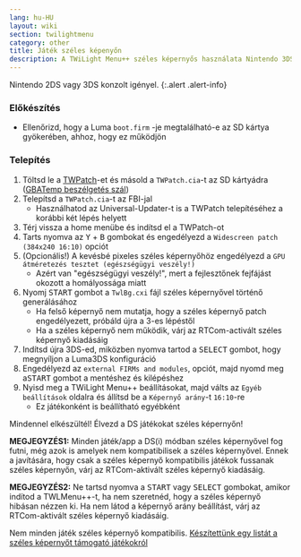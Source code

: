 ```yaml
---
lang: hu-HU
layout: wiki
section: twilightmenu
category: other
title: Játék széles képenyőn
description: A TWiLight Menu++ széles képernyős használata Nintendo 3DS-en
---
```


Nintendo 2DS vagy 3DS konzolt igényel.
{:.alert .alert-info}

### Előkészítés
- Ellenőrizd, hogy a Luma `boot.firm` -je megtalálható-e az SD kártya gyökerében, ahhoz, hogy ez működjön

### Telepítés
1. Töltsd le a [TWPatch](https://sono.9net.org/hebrew/TWPatch/data/TWPatch.cia)-et és másold a `TWPatch.cia`-t az SD kártyádra ([GBATemp beszélgetés szál](https://gbatemp.net/threads/twpatcher-ds-i-mode-screen-filters-and-patches.542694/))
1. Telepítsd a `TWPatch.cia`-t az FBI-jal
   - Használhatod az Universal-Updater-t is a TWPatch telepítéséhez a korábbi két lépés helyett
1. Térj vissza a home menübe és indítsd el a TWPatch-ot
1. Tarts nyomva az <kbd class="face">Y</kbd> + <kbd class="face">B</kbd> gombokat és engedélyezd a `Widescreen patch (384x240 16:10)` opciót
1. (Opcionális!) A kevésbé pixeles széles képernyőhöz engedélyezd a `GPU átméretezés tesztet (egészségügyi veszély!)`
   - Azért van "egészségügyi veszély!", mert a fejlesztőnek fejfájást okozott a homályossága miatt
1. Nyomj <kbd>START</kbd> gombot a `TwlBg.cxi` fájl széles képernyővel történő generálásához
   - Ha felső képernyő nem mutatja, hogy a széles képernyő patch engedélyezett, próbáld újra a 3-es lépéstől
   - Ha a széles képernyő nem működik, várj az RTCom-activált széles képernyő kiadásáig
1. Indítsd újra 3DS-ed, miközben nyomva tartod a <kbd>SELECT</kbd> gombot, hogy megnyíljon a Luma3DS konfiguráció
1. Engedélyezd az `external FIRMs and modules`, opciót, majd nyomd meg a<kbd>START</kbd> gombot a mentéshez és kilépéshez
1. Nyisd meg a TWiLight Menu++ beállításokat, majd válts az `Egyéb beállítások` oldalra és állítsd be a `Képernyő arány`-t `16:10`-re
   - Ez játékonként is beállítható egyébként

Mindennel elkészültél! Élvezd a DS játékokat széles képernyőn!

**MEGJEGYZÉS1:** Minden játék/app a DS(i) módban széles képernyővel fog futni, még azok is amelyek nem kompatibilisek a széles képernyővel. Ennek a javítására, hogy csak a széles képernyő kompatibilis játékok fussanak széles képernyőn, várj az RTCom-aktivált széles képernyő kiadásáig.

**MEGJEGYZÉS2:** Ne tartsd nyomva a <kbd>START</kbd> vagy <kbd>SELECT</kbd> gombokat, amikor indítod a TWLMenu++-t, ha nem szeretnéd, hogy a széles képernyő hibásan nézzen ki. Ha nem látod a képernyő arány beállítást, várj az RTCom-aktivált széles képernyő kiadásáig.

Nem minden játék széles képernyő kompatibilis. [Készítettünk egy listát a széles képernyőt támogató játékokról](https://github.com/DS-Homebrew/TWiLightMenu/blob/master/7zfile/3DS%20-%20CFW%20users/Games%20supported%20with%20widescreen.txt)
